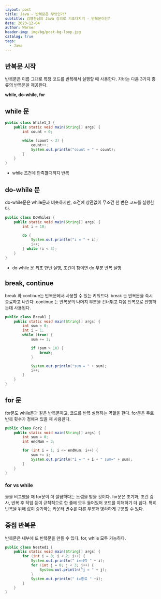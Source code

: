 ```yaml
---
layout: post
title: Java - 반복문은 무엇인가?
subtitle: 김영한님의 Java 강의로 기초다지기 - 반복문이란?
date: 2023-12-04
author: Warner
header-img: img/bg/post-bg-loop.jpg
catalog: true
tags:
  - Java
---
```


## 반복문 시작

반복문은 이름 그대로 특정 코드를 반복해서 실행할 때 사용한다.
자바는 다음 3가지 종류의 반복문을 제공한다.

**while, do-while, for**

## while 문

~~~java
public class While1_2 {
    public static void main(String[] args) {
        int count = 0;

        while (count < 3) {
            count++;
            System.out.println("count = " + count);
        }
    }
}
~~~

- while 조건에 만족할때까지 반복

## do-while 문

do-while문은 while문과 비슷하지만, 조건에 상관없이 무조건 한 번은 코드를 실행한다.

~~~java
public class DoWhile2 {
    public static void main(String[] args) {
        int i = 10;

        do {
            System.out.println("i = " + i);
            i++;
        } while (i < 3);
    }
}
~~~

- do while 문 최초 한번 실행, 조건이 참이면 do 부분 반복 실행

## break, continue

break 와 continue는 반복문에서 사용할 수 있는 키워드다.
break 는 반복문을 즉시 종료하고 나간다.
continue 는 반복문의 나머지 부분을 건너뛰고 다음 반복으로 진행하는데 사용된다.

~~~java
public class Break1 {
    public static void main(String[] args) {
        int sum = 0;
        int i = 1;
        while (true) {
            sum += 1;

            if (sum > 10) {
                break;
            }

            System.out.println("sum = " + sum);
            i++;
        }
    }
}
~~~

## for 문

for문도 while문과 같은 반복문이고, 코드를 반복 실행하는 역할을 한다.
for문은 주로 반복 횟수가 정해져 있을 때 사용한다.

~~~java
public class For2 {
    public static void main(String[] args) {
        int sum = 0;
        int endNum = 3;

        for (int i = 1; i <= endNum; i++) {
            sum += i;
            System.out.println("i = " + i + " sum=" + sum);
        }
    }
}
~~~

### for vs while

둘을 비교했을 때 for문이 더 깔끔하다는 느낌을 받을 것이다. for문은 초기화, 조건 검사, 반복 후 작업 등이 규칙적으로 한 줄에 모두 들어있어 코드를 이해하기 더 쉽다.
특히 반복을 위해 값이 증가하는 카운터 변수를 다른 부분과 병확하게 구분할 수 있다.

## 중첩 반복문
반복문은 내부에 또 반복문을 만들 수 있다. for, while 모두 가능하다.

~~~java
public class Nested1 {
    public static void main(String[] args) {
        for (int i = 0; i < 2; i++) {
            System.out.println(" i=시작 " + i);
            for (int j = 0; j < 3; j++) {
                System.out.println("j = " + j);
            }
            System.out.println(" i=종료 " +i);
        }
    }
}
~~~